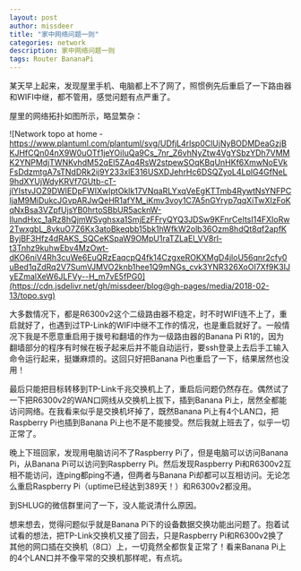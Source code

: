 ```yaml
---
layout: post
author: missdeer
title: "家中网络问题一则"
categories: network
description: 家中网络问题一则
tags: Router BananaPi
---
```


某天早上起来，发现屋里手机、电脑都上不了网了，照惯例先后重启了一下路由器和WIFI中继，都不管用，感觉问题有点严重了。

屋里的网络拓扑如图所示，略显繁杂：

![Network topo at home - https://www.plantuml.com/plantuml/svg/UDfjL4rlsp0ClUjNyBODMDeaGzjBKJHfCQn04nX9W0uOTf1jeYOiIuQa9Cs_7nr_Z6vhNyZtw4VgYSbzYDh7VMMK2YNPMdjTWNKvhdM52qEl5ZAq4RsW2stpewSOqKBqUnHKf6XmwNoEVkFsDdzmtgA7sTNdDRk2ij9Y233xlE316USXDJehrHc6DSQZyoL4LplG4GfNeL9hdXYUjWdyKRVf7GUtb-cT-jlYIstvJOZ9DWIEDpFWIXwIptOklk17VNqaRLYxqVeEgKTTmb4RywtNsYNFPCljaM9MiDukcJGvpARJwQeHR1afYM_iKmv3voy1C7A5nGYryp7qqXiTwXIzFoKqNxBsa3VZpfUjsYB0hrtoSBbUR5acknW-llundHxc_1aRz8hQjmWSvghsxa1SmjEzFFryQYQ3JDSw9KFnrCeItsI14FXIoRw2TwxgbL_8vkuO7Z6Kx3atoBkeqbb15bk1hWfkW2olb36Ozm8hdQt8qf2apfKByjBF3Hfz4dRAKS_SQCeKSpaW9OMpU1raTZLaEl_VV8rl-t3Tnhz9kuhwEbv4MzOwt-dKO6niV4Rh3cuWe6EuQRzEaqcpQ4fk14CzgxeROKXMgD4jloU56qnr2cfy0uBed1qZdRq2V7SumVJMVO2knb1hee1Q9mNGs_cvk3YNR326XoOI7Xf9K3IJyEZmalXeW6JLFVy--H_m7vE5fPG0](https://cdn.jsdelivr.net/gh/missdeer/blog@gh-pages/media/2018-02-13/topo.svg)

大多数情况下，都是R6300v2这个二级路由器不稳定，时不时WIFI连不上了，重启就好了，也遇到过TP-Link的WIFI中继不工作的情况，也是重启就好了。一般情况下我是不愿意重启用于拨号和翻墙的作为一级路由器的Banana Pi R1的，因为翻墙部分的程序有时候在板子起来后并不能自动运行，要ssh登录上去后手工输入命令运行起来，挺嫌麻烦的。这回只好把Banana Pi也重启了一下，结果居然也没用！

最后只能把目标转移到TP-Link千兆交换机上了，重启后问题仍然存在。偶然试了一下把R6300v2的WAN口网线从交换机上拔下，插到Banana Pi上，居然全都能访问网络。在我看来似乎是交换机坏掉了，既然Banana Pi上有4个LAN口，把Raspberry Pi也插到Banana Pi上也不是不能接受。然后我就上班去了，似乎一切正常了。

晚上下班回家，发现用电脑访问不了Raspberry Pi了，但是电脑可以访问Banana Pi，从Banana Pi可以访问到Raspberry Pi。然后发现Raspberry Pi和R6300v2互相不能访问，连ping都ping不通，但两者与Banana Pi却都可以互相访问。无论怎么重启Raspberry Pi（uptime已经达到389天！）和R6300v2都没用。

到SHLUG的微信群里问了一下，没人能说清什么原因。

想来想去，觉得问题似乎就是Banana Pi下的设备数据交换功能出问题了。抱着试试看的想法，把TP-Link交换机又接了回去，只是Raspberry Pi和R6300v2换了其他的网口插在交换机（8口）上，一切竟然全都恢复正常了！看来Banana Pi上的4个LAN口并不像平常的交换机那样呢，有点坑。
